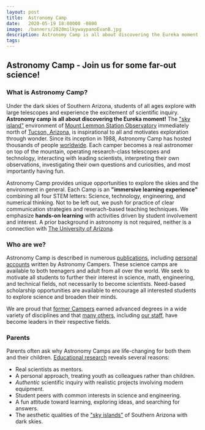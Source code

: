 ```yaml
---
layout: post
title:  Astronomy Camp
date:   2020-05-19 18:00000 -0800
image:  /banners/2020milkywaypanoEvanB.jpg
description: Astronomy Camp is all about discovering the Eureka moment!
tags:
---
```


<!--![]({{site.baseurl}}/img/11.jpg)<img alt="Astronomy Camp 2019: Continuing to inspire through authentic exploration." title="Come explore the skies with students from around the world. (Image from Apollo 15; July 26, 1971)" src="img/11.jpg">-->

## Astronomy Camp - Join us for some far-out science!

### What is Astronomy Camp?

Under the dark skies of Southern Arizona, students of all ages explore with large telescopes and experience the excitement of scientific inquiry. **Astronomy camp is all about discovering the Eureka moment!** The <a href="http://www.azwild.org/regions/skyisland.php">&quot;sky island&quot;</a> environment of  <a href="./pages/lemmon.html">Mount Lemmon Station Observatory</a> immediately north of <a href="http://www.visittucson.org/visitor/about/">Tucson, Arizona,</a> is inspirational to all and motivates exploration through wonder. Since its inception in 1988, Astronomy Camp has hosted thousands of people <a href="./images/US&World2014.jpg">worldwide</a>. Each camper becomes a real astronomer on top of the mountain, operating research-class telescopes and technology, interacting with leading scientists, interpreting their own observations, investigating their own questions and curiosities, and most importantly having fun.

Astronomy Camp provides unique opportunities to explore the skies and the environment in general.  Each Camp is an **&quot;immersive learning experience&quot;** combining all four STEM letters: Science, technology, engineering, and numerical thinking. Not to be left out, we push for practice of clear communication strategies and reserach-based teaching techniques. We emphasize **hands-on learning** with activities driven by student involvement and interest. A prior background in astronomy is not required, neither is a connection with <a href="http://www.arizona.edu">The University of Arizona</a>. 

### Who are we?

Astronomy Camp is described in numerous <a href="./publications.html">publications</a>, including <a href="./publications.html#Camper_Articles">personal accounts</a> written by Astronomy Campers. These science camps are available to both teenagers and adult from all over the world. We seek to motivate all students to further their interest in science, math, engineering, and technical fields, not necessarily to become scientists. Need-based scholarship opportunities are available to encourage all interested students to explore science and broaden their minds.

We are proud that <a href="GraduateStudents.html">former Campers</a> earned advanced degrees in a wide variety of disciplines and that <a href="./past_campers.html">many others</a>, including <a href="./CampCounselors.html">our staff</a>, have become leaders in their respective fields. 

### Parents
Parents often ask why Astronomy Camps are life-changing for both them and their children. <a href="publications.html#Contributions">Educational research</a> reveals several reasons:

* Real scientists as mentors.
* A personal approach, treating youth as colleagues rather than children.
* *Authentic* scientific inquiry with realistic projects involving modern equipment.
* Student peers with common interests in science and engineering.
* A fun attitude toward learning, exploring ideas, and searching for answers.
* The aesthetic qualities of the <a href="http://www.azwild.org/regions/skyisland.php">&quot;sky islands&quot;</a> of Southern Arizona with dark skies.

